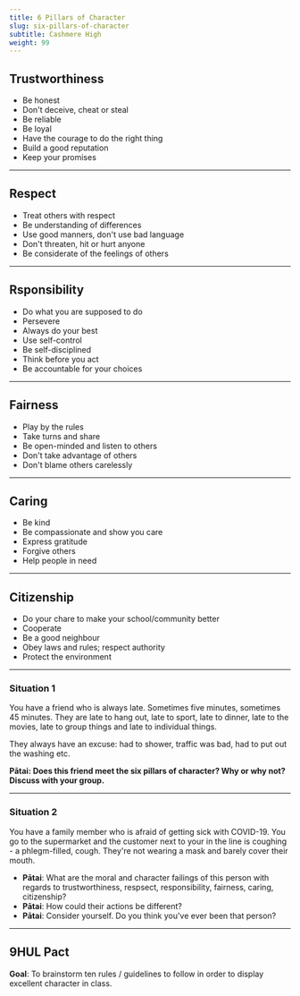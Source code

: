 ```yaml
---
title: 6 Pillars of Character
slug: six-pillars-of-character
subtitle: Cashmere High
weight: 99
---
```


## Trustworthiness

- Be honest
- Don't deceive, cheat or steal
- Be reliable
- Be loyal
- Have the courage to do the right thing
- Build a good reputation
- Keep your promises

---

## Respect

- Treat others with respect
- Be understanding of differences
- Use good manners, don't use bad language
- Don't threaten, hit or hurt anyone
- Be considerate of the feelings of others

---

## Rsponsibility

- Do what you are supposed to do
- Persevere
- Always do your best
- Use self-control
- Be self-disciplined
- Think before you act
- Be accountable for your choices

---

## Fairness

- Play by the rules
- Take turns and share
- Be open-minded and listen to others
- Don't take advantage of others
- Don't blame others carelessly

---

## Caring

- Be kind
- Be compassionate and show you care
- Express gratitude
- Forgive others
- Help people in need

---

## Citizenship

- Do your chare to make your school/community better
- Cooperate
- Be a good neighbour
- Obey laws and rules; respect authority
- Protect the environment

---

### Situation 1

You have a friend who is always late. Sometimes five minutes, sometimes 45 minutes. They are late to hang out, late to sport, late to dinner, late to the movies, late to group things and late to individual things.

They always have an excuse: had to shower, traffic was bad, had to put out the washing etc.

__Pātai: Does this friend meet the six pillars of character? Why or why not? Discuss with your group.__

---

### Situation 2

You have a family member who is afraid of getting sick with COVID-19. You go to the supermarket and the customer next to your in the line is coughing - a phlegm-filled, cough. They're not wearing a mask and barely cover their mouth.

- __Pātai__: What are the moral and character failings of this person with regards to trustworthiness, respsect, responsibility, fairness, caring, citizenship?
- __Pātai__: How could their actions be different?
- __Pātai__: Consider yourself. Do you think you've ever been that person?

---

## 9HUL Pact

__Goal__: To brainstorm ten rules / guidelines to follow in order to display excellent character in class.
